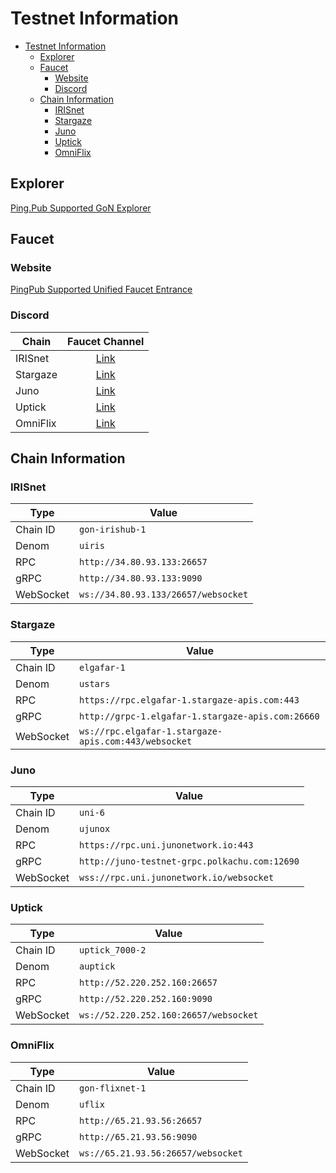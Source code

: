 # Testnet Information

- [Testnet Information](#testnet-information)
  - [Explorer](#explorer)
  - [Faucet](#faucet)
    - [Website](#website)
    - [Discord](#discord)
  - [Chain Information](#chain-information)
    - [IRISnet](#irisnet)
    - [Stargaze](#stargaze)
    - [Juno](#juno)
    - [Uptick](#uptick)
    - [OmniFlix](#omniflix)

## Explorer

[Ping.Pub Supported GoN Explorer](https://gon.ping.pub/)

## Faucet

### Website

[PingPub Supported Unified Faucet Entrance](https://faucet.ping.pub/)

### Discord

| Chain    | Faucet Channel                                                                                          |
|----------|---------------------------------------------------------------------------------------------------------|
| IRISnet  | <div align="center"> [Link](https://discord.com/channels/806356514973548614/1075349392095203380) </div> |
| Stargaze | <div align="center"> [Link](https://discord.com/channels/755548171941445642/940653213022031912) </div>  |
| Juno     | <div align="center"> [Link](https://discord.com/channels/816256689078403103/842073995059003422) </div>  |
| Uptick   | <div align="center"> [Link](https://discord.com/channels/781005936260939818/953652276508119060) </div>  |
| OmniFlix | <div align="center"> [Link](https://discord.com/channels/749707815106642022/1077229467249942530) </div> |

## Chain Information

### IRISnet

| Type      | Value                               |
|-----------|-------------------------------------|
| Chain ID  | `gon-irishub-1`                     |
| Denom     | `uiris`                             |
| RPC       | `http://34.80.93.133:26657`         |
| gRPC      | `http://34.80.93.133:9090`          |
| WebSocket | `ws://34.80.93.133/26657/websocket` |

### Stargaze

| Type      | Value                                                |
|-----------|------------------------------------------------------|
| Chain ID  | `elgafar-1`                                          |
| Denom     | `ustars`                                             |
| RPC       | `https://rpc.elgafar-1.stargaze-apis.com:443`        |
| gRPC      | `http://grpc-1.elgafar-1.stargaze-apis.com:26660`    |
| WebSocket | `ws://rpc.elgafar-1.stargaze-apis.com:443/websocket` |

### Juno

| Type      | Value                                         |
|-----------|-----------------------------------------------|
| Chain ID  | `uni-6`                                       |
| Denom     | `ujunox`                                      |
| RPC       | `https://rpc.uni.junonetwork.io:443`          |
| gRPC      | `http://juno-testnet-grpc.polkachu.com:12690` |
| WebSocket | `wss://rpc.uni.junonetwork.io/websocket`      |

### Uptick

| Type      | Value                                 |
|-----------|---------------------------------------|
| Chain ID  | `uptick_7000-2`                       |
| Denom     | `auptick`                             |
| RPC       | `http://52.220.252.160:26657`         |
| gRPC      | `http://52.220.252.160:9090`          |
| WebSocket | `ws://52.220.252.160:26657/websocket` |

### OmniFlix

| Type      | Value                              |
|-----------|------------------------------------|
| Chain ID  | `gon-flixnet-1`                    |
| Denom     | `uflix`                            |
| RPC       | `http://65.21.93.56:26657`         |
| gRPC      | `http://65.21.93.56:9090`          |
| WebSocket | `ws://65.21.93.56:26657/websocket` |
